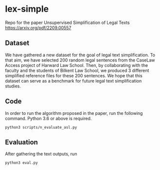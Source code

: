 # lex-simple
Repo for the paper Unsupervised Simplification of Legal Texts https://arxiv.org/pdf/2209.00557

## Dataset
We have gathered a new dataset for the goal of legal text simplification. To that aim, we have selected 200 random legal sentences from the CaseLaw Access project of Harward Law School. Then, by collaborating with the faculty and the students of Bilkent Law School, we produced 3 different simplified reference files for these 200 sentences. We hope that this dataset can serve as a benchmark for future legal text simplification studies.

## Code
In order to run the algorithm proposed in the paper, run the following command. Python 3.6 or above is required.
```
python3 scripts/n_evaluate_asl.py
```

## Evaluation

After gathering the text outputs, run 
```
python3 eval.py
```
